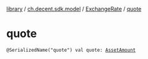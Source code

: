 [library](../../index.md) / [ch.decent.sdk.model](../index.md) / [ExchangeRate](index.md) / [quote](./quote.md)

# quote

`@SerializedName("quote") val quote: `[`AssetAmount`](../-asset-amount/index.md)